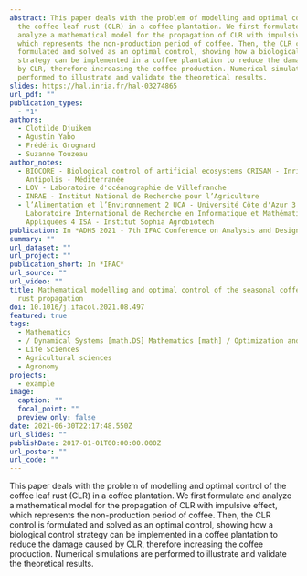 ```yaml
---
abstract: This paper deals with the problem of modelling and optimal control of
  the coffee leaf rust (CLR) in a coffee plantation. We first formulate and
  analyze a mathematical model for the propagation of CLR with impulsive effect,
  which represents the non-production period of coffee. Then, the CLR control is
  formulated and solved as an optimal control, showing how a biological control
  strategy can be implemented in a coffee plantation to reduce the damage caused
  by CLR, therefore increasing the coffee production. Numerical simulations are
  performed to illustrate and validate the theoretical results.
slides: https://hal.inria.fr/hal-03274865
url_pdf: ""
publication_types:
  - "1"
authors:
  - Clotilde Djuikem
  - Agustín Yabo
  - Frédéric Grognard
  - Suzanne Touzeau
author_notes:
  - BIOCORE - Biological control of artificial ecosystems CRISAM - Inria Sophia
    Antipolis - Méditerranée
  - LOV - Laboratoire d'océanographie de Villefranche
  - INRAE - Institut National de Recherche pour l’Agriculture
  - l’Alimentation et l’Environnement 2 UCA - Université Côte d'Azur 3 LIRIMA -
    Laboratoire International de Recherche en Informatique et Mathématiques
    Appliquées 4 ISA - Institut Sophia Agrobiotech
publication: In *ADHS 2021 - 7th IFAC Conference on Analysis and Design of Hybrid Systems*
summary: ""
url_dataset: ""
url_project: ""
publication_short: In *IFAC*
url_source: ""
url_video: ""
title: Mathematical modelling and optimal control of the seasonal coffee leaf
  rust propagation
doi: 10.1016/j.ifacol.2021.08.497
featured: true
tags:
  - Mathematics
  - / Dynamical Systems [math.DS] Mathematics [math] / Optimization and Control
  - Life Sciences
  - Agricultural sciences
  - Agronomy
projects:
  - example
image:
  caption: ""
  focal_point: ""
  preview_only: false
date: 2021-06-30T22:17:48.550Z
url_slides: ""
publishDate: 2017-01-01T00:00:00.000Z
url_poster: ""
url_code: ""
---
```

This paper deals with the problem of modelling and optimal control of the coffee leaf rust (CLR) in a coffee plantation. We first formulate and analyze a mathematical model for the propagation of CLR with impulsive effect, which represents the non-production period of coffee. Then, the CLR control is formulated and solved as an optimal control, showing how a biological control strategy can be implemented in a coffee plantation to reduce the damage caused by CLR, therefore increasing the coffee production. Numerical simulations are performed to illustrate and validate the theoretical results.